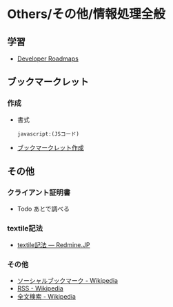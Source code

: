 # Others/その他/情報処理全般

## 学習

- [Developer Roadmaps](https://roadmap.sh/)

## ブックマークレット

### 作成

- 書式

  ```text
  javascript:(JSコード)
  ```

- [ブックマークレット作成](https://crocro.com/tools/item/gen_bookmarklet.html)

## その他

### クライアント証明書

- Todo あとで調べる

### textile記法

- [textile記法 — Redmine.JP](https://redmine.jp/tech_note/textile/)

### その他

- [ソーシャルブックマーク - Wikipedia](https://ja.wikipedia.org/wiki/%E3%82%BD%E3%83%BC%E3%82%B7%E3%83%A3%E3%83%AB%E3%83%96%E3%83%83%E3%82%AF%E3%83%9E%E3%83%BC%E3%82%AF)
- [RSS - Wikipedia](https://ja.wikipedia.org/wiki/RSS)
- [全文検索 - Wikipedia](https://ja.wikipedia.org/wiki/%E5%85%A8%E6%96%87%E6%A4%9C%E7%B4%A2)
